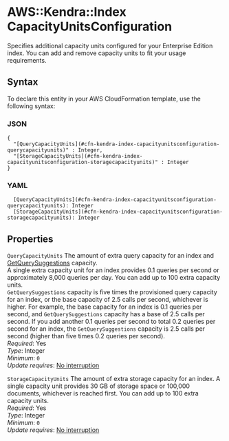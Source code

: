 # AWS::Kendra::Index CapacityUnitsConfiguration<a name="aws-properties-kendra-index-capacityunitsconfiguration"></a>

Specifies additional capacity units configured for your Enterprise Edition index\. You can add and remove capacity units to fit your usage requirements\.

## Syntax<a name="aws-properties-kendra-index-capacityunitsconfiguration-syntax"></a>

To declare this entity in your AWS CloudFormation template, use the following syntax:

### JSON<a name="aws-properties-kendra-index-capacityunitsconfiguration-syntax.json"></a>

```
{
  "[QueryCapacityUnits](#cfn-kendra-index-capacityunitsconfiguration-querycapacityunits)" : Integer,
  "[StorageCapacityUnits](#cfn-kendra-index-capacityunitsconfiguration-storagecapacityunits)" : Integer
}
```

### YAML<a name="aws-properties-kendra-index-capacityunitsconfiguration-syntax.yaml"></a>

```
  [QueryCapacityUnits](#cfn-kendra-index-capacityunitsconfiguration-querycapacityunits): Integer
  [StorageCapacityUnits](#cfn-kendra-index-capacityunitsconfiguration-storagecapacityunits): Integer
```

## Properties<a name="aws-properties-kendra-index-capacityunitsconfiguration-properties"></a>

`QueryCapacityUnits`  <a name="cfn-kendra-index-capacityunitsconfiguration-querycapacityunits"></a>
The amount of extra query capacity for an index and [GetQuerySuggestions](https://docs.aws.amazon.com/kendra/latest/dg/API_GetQuerySuggestions.html) capacity\.  
A single extra capacity unit for an index provides 0\.1 queries per second or approximately 8,000 queries per day\. You can add up to 100 extra capacity units\.  
 `GetQuerySuggestions` capacity is five times the provisioned query capacity for an index, or the base capacity of 2\.5 calls per second, whichever is higher\. For example, the base capacity for an index is 0\.1 queries per second, and `GetQuerySuggestions` capacity has a base of 2\.5 calls per second\. If you add another 0\.1 queries per second to total 0\.2 queries per second for an index, the `GetQuerySuggestions` capacity is 2\.5 calls per second \(higher than five times 0\.2 queries per second\)\.  
*Required*: Yes  
*Type*: Integer  
*Minimum*: `0`  
*Update requires*: [No interruption](https://docs.aws.amazon.com/AWSCloudFormation/latest/UserGuide/using-cfn-updating-stacks-update-behaviors.html#update-no-interrupt)

`StorageCapacityUnits`  <a name="cfn-kendra-index-capacityunitsconfiguration-storagecapacityunits"></a>
The amount of extra storage capacity for an index\. A single capacity unit provides 30 GB of storage space or 100,000 documents, whichever is reached first\. You can add up to 100 extra capacity units\.  
*Required*: Yes  
*Type*: Integer  
*Minimum*: `0`  
*Update requires*: [No interruption](https://docs.aws.amazon.com/AWSCloudFormation/latest/UserGuide/using-cfn-updating-stacks-update-behaviors.html#update-no-interrupt)